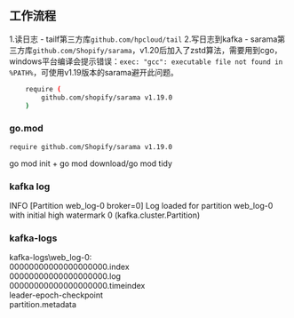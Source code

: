 ## 工作流程
1.读日志 - tailf第三方库`github.com/hpcloud/tail`
2.写日志到kafka - sarama第三方库`github.com/Shopify/sarama`，v1.20后加入了zstd算法，需要用到cgo，windows平台编译会提示错误：`exec: "gcc": executable file not found in %PATH%`，可使用v1.19版本的sarama避开此问题。
```sh
    require (
        github.com/shopify/sarama v1.19.0
    )
```

### go.mod
`require github.com/Shopify/sarama v1.19.0`

go mod init + go mod download/go mod tidy

### kafka log
INFO [Partition web_log-0 broker=0] Log loaded for partition web_log-0 with initial high watermark 0 (kafka.cluster.Partition)

### kafka-logs
kafka-logs\web_log-0: </br>
00000000000000000000.index</br>
00000000000000000000.log</br>
00000000000000000000.timeindex</br>
leader-epoch-checkpoint</br>
partition.metadata
